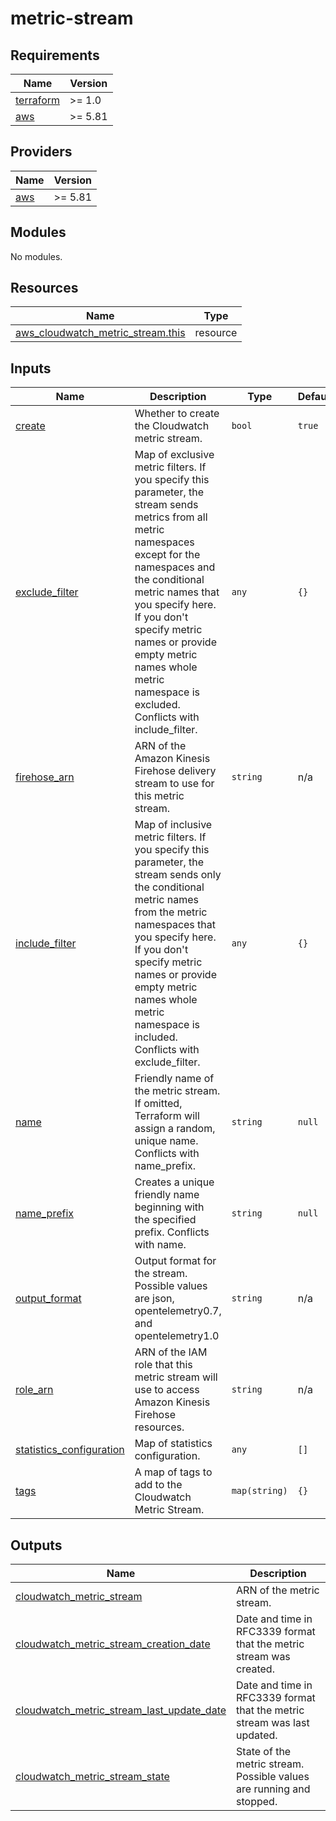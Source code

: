 # metric-stream

<!-- BEGIN_TF_DOCS -->
## Requirements

| Name | Version |
|------|---------|
| <a name="requirement_terraform"></a> [terraform](#requirement\_terraform) | >= 1.0 |
| <a name="requirement_aws"></a> [aws](#requirement\_aws) | >= 5.81 |

## Providers

| Name | Version |
|------|---------|
| <a name="provider_aws"></a> [aws](#provider\_aws) | >= 5.81 |

## Modules

No modules.

## Resources

| Name | Type |
|------|------|
| [aws_cloudwatch_metric_stream.this](https://registry.terraform.io/providers/hashicorp/aws/latest/docs/resources/cloudwatch_metric_stream) | resource |

## Inputs

| Name | Description | Type | Default | Required |
|------|-------------|------|---------|:--------:|
| <a name="input_create"></a> [create](#input\_create) | Whether to create the Cloudwatch metric stream. | `bool` | `true` | no |
| <a name="input_exclude_filter"></a> [exclude\_filter](#input\_exclude\_filter) | Map of exclusive metric filters. If you specify this parameter, the stream sends metrics from all metric namespaces except for the namespaces and the conditional metric names that you specify here. If you don't specify metric names or provide empty metric names whole metric namespace is excluded. Conflicts with include\_filter. | `any` | `{}` | no |
| <a name="input_firehose_arn"></a> [firehose\_arn](#input\_firehose\_arn) | ARN of the Amazon Kinesis Firehose delivery stream to use for this metric stream. | `string` | n/a | yes |
| <a name="input_include_filter"></a> [include\_filter](#input\_include\_filter) | Map of inclusive metric filters. If you specify this parameter, the stream sends only the conditional metric names from the metric namespaces that you specify here. If you don't specify metric names or provide empty metric names whole metric namespace is included. Conflicts with exclude\_filter. | `any` | `{}` | no |
| <a name="input_name"></a> [name](#input\_name) | Friendly name of the metric stream. If omitted, Terraform will assign a random, unique name. Conflicts with name\_prefix. | `string` | `null` | no |
| <a name="input_name_prefix"></a> [name\_prefix](#input\_name\_prefix) | Creates a unique friendly name beginning with the specified prefix. Conflicts with name. | `string` | `null` | no |
| <a name="input_output_format"></a> [output\_format](#input\_output\_format) | Output format for the stream. Possible values are json, opentelemetry0.7, and opentelemetry1.0 | `string` | n/a | yes |
| <a name="input_role_arn"></a> [role\_arn](#input\_role\_arn) | ARN of the IAM role that this metric stream will use to access Amazon Kinesis Firehose resources. | `string` | n/a | yes |
| <a name="input_statistics_configuration"></a> [statistics\_configuration](#input\_statistics\_configuration) | Map of statistics configuration. | `any` | `[]` | no |
| <a name="input_tags"></a> [tags](#input\_tags) | A map of tags to add to the Cloudwatch Metric Stream. | `map(string)` | `{}` | no |

## Outputs

| Name | Description |
|------|-------------|
| <a name="output_cloudwatch_metric_stream"></a> [cloudwatch\_metric\_stream](#output\_cloudwatch\_metric\_stream) | ARN of the metric stream. |
| <a name="output_cloudwatch_metric_stream_creation_date"></a> [cloudwatch\_metric\_stream\_creation\_date](#output\_cloudwatch\_metric\_stream\_creation\_date) | Date and time in RFC3339 format that the metric stream was created. |
| <a name="output_cloudwatch_metric_stream_last_update_date"></a> [cloudwatch\_metric\_stream\_last\_update\_date](#output\_cloudwatch\_metric\_stream\_last\_update\_date) | Date and time in RFC3339 format that the metric stream was last updated. |
| <a name="output_cloudwatch_metric_stream_state"></a> [cloudwatch\_metric\_stream\_state](#output\_cloudwatch\_metric\_stream\_state) | State of the metric stream. Possible values are running and stopped. |
<!-- END_TF_DOCS -->
